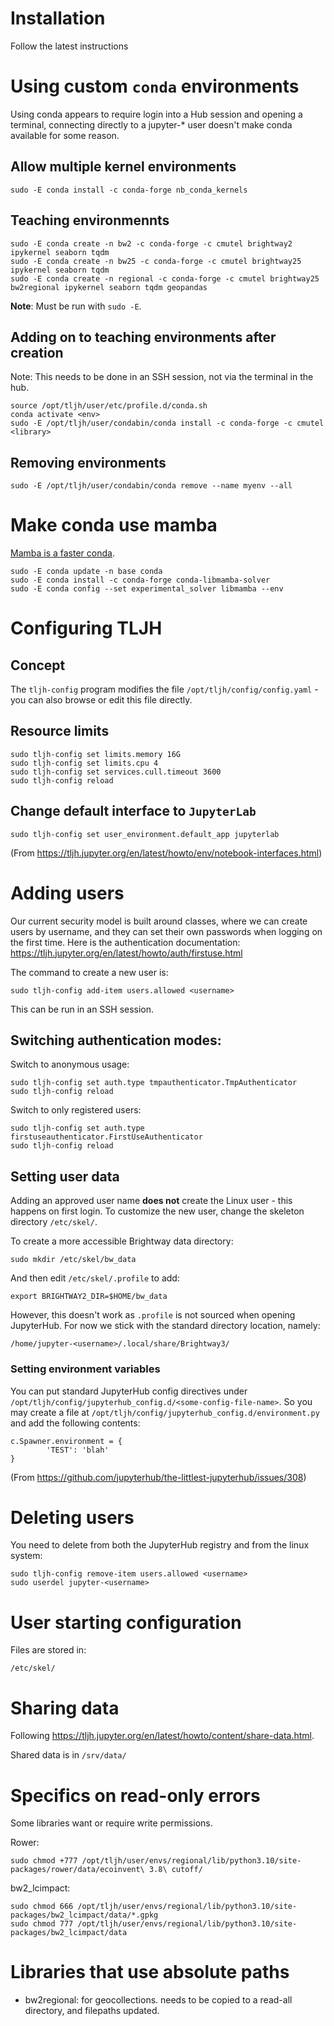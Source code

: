 # Installation

Follow the latest instructions

# Using custom `conda` environments

Using conda appears to require login into a Hub session and opening a terminal, connecting directly to a jupyter-* user doesn't make conda available for some reason.

## Allow multiple kernel environments

    sudo -E conda install -c conda-forge nb_conda_kernels

## Teaching environmennts

```
sudo -E conda create -n bw2 -c conda-forge -c cmutel brightway2 ipykernel seaborn tqdm
sudo -E conda create -n bw25 -c conda-forge -c cmutel brightway25 ipykernel seaborn tqdm
sudo -E conda create -n regional -c conda-forge -c cmutel brightway25 bw2regional ipykernel seaborn tqdm geopandas
```

**Note**: Must be run with `sudo -E`.

## Adding on to teaching environments after creation

Note: This needs to be done in an SSH session, not via the terminal in the hub.

```
source /opt/tljh/user/etc/profile.d/conda.sh
conda activate <env>
sudo -E /opt/tljh/user/condabin/conda install -c conda-forge -c cmutel <library>
```

## Removing environments

```
sudo -E /opt/tljh/user/condabin/conda remove --name myenv --all
```

# Make conda use mamba

[Mamba is a faster conda](https://www.anaconda.com/blog/a-faster-conda-for-a-growing-community).

```
sudo -E conda update -n base conda
sudo -E conda install -c conda-forge conda-libmamba-solver
sudo -E conda config --set experimental_solver libmamba --env
```

# Configuring TLJH

## Concept

The `tljh-config` program modifies the file `/opt/tljh/config/config.yaml` - you can also browse or edit this file directly.

## Resource limits

```
sudo tljh-config set limits.memory 16G
sudo tljh-config set limits.cpu 4
sudo tljh-config set services.cull.timeout 3600
sudo tljh-config reload
```

## Change default interface to `JupyterLab`

```
sudo tljh-config set user_environment.default_app jupyterlab
```

(From https://tljh.jupyter.org/en/latest/howto/env/notebook-interfaces.html)

# Adding users

Our current security model is built around classes, where we can create users by username, and they can set their own passwords when logging on the first time. Here is the authentication documentation: https://tljh.jupyter.org/en/latest/howto/auth/firstuse.html

The command to create a new user is:

```
sudo tljh-config add-item users.allowed <username>
```

This can be run in an SSH session.

## Switching authentication modes:

Switch to anonymous usage:

```
sudo tljh-config set auth.type tmpauthenticator.TmpAuthenticator
sudo tljh-config reload
```

Switch to only registered users:

```
sudo tljh-config set auth.type firstuseauthenticator.FirstUseAuthenticator
sudo tljh-config reload
```

## Setting user data

Adding an approved user name **does not** create the Linux user - this happens on first login. To customize the new user, change the skeleton directory `/etc/skel/`.

To create a more accessible Brightway data directory:

```
sudo mkdir /etc/skel/bw_data
```

And then edit `/etc/skel/.profile` to add:

```
export BRIGHTWAY2_DIR=$HOME/bw_data
```

However, this doesn't work as `.profile` is not sourced when opening JupyterHub. For now we stick with the standard directory location, namely:

```
/home/jupyter-<username>/.local/share/Brightway3/
```

### Setting environment variables

You can put standard JupyterHub config directives under `/opt/tljh/config/jupyterhub_config.d/<some-config-file-name>`. So you may create a file at `/opt/tljh/config/jupyterhub_config.d/environment.py` and add the following contents:

```
c.Spawner.environment = {
        'TEST': 'blah'
}
```

(From https://github.com/jupyterhub/the-littlest-jupyterhub/issues/308)

# Deleting users

You need to delete from both the JupyterHub registry and from the linux system:

```
sudo tljh-config remove-item users.allowed <username>
sudo userdel jupyter-<username>
```

# User starting configuration

Files are stored in:

    /etc/skel/

# Sharing data

Following https://tljh.jupyter.org/en/latest/howto/content/share-data.html.

Shared data is in `/srv/data/`

# Specifics on read-only errors

Some libraries want or require write permissions.

Rower:

```
sudo chmod +777 /opt/tljh/user/envs/regional/lib/python3.10/site-packages/rower/data/ecoinvent\ 3.8\ cutoff/
```

bw2_lcimpact:

```
sudo chmod 666 /opt/tljh/user/envs/regional/lib/python3.10/site-packages/bw2_lcimpact/data/*.gpkg
sudo chmod 777 /opt/tljh/user/envs/regional/lib/python3.10/site-packages/bw2_lcimpact/data
```

# Libraries that use absolute paths

* bw2regional: for geocollections. needs to be copied to a read-all directory, and filepaths updated.

